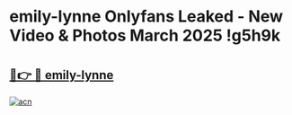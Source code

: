 # emily-lynne Onlyfans Leaked - New Video & Photos March 2025 !g5h9k

# <h2><a href="https://sh7hsv.iuczelnia.edu.pl?title=emily-lynne&ref=g5h9k">🔗👉 🔴 emily-lynne</a></h2>

[![acn](https://github.com/user-attachments/assets/0f9c940e-d8b0-45ae-aac7-cd30a18b3e1c)](https://sh7hsv.iuczelnia.edu.pl?title=emily-lynne&ref=g5h9k)

